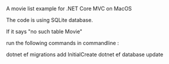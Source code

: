 A movie list example for .NET Core MVC on MacOS

The code is using SQLite database.

If it says "no such table Movie"

run the following commands in commandline :

dotnet ef migrations add InitialCreate
dotnet ef database update
